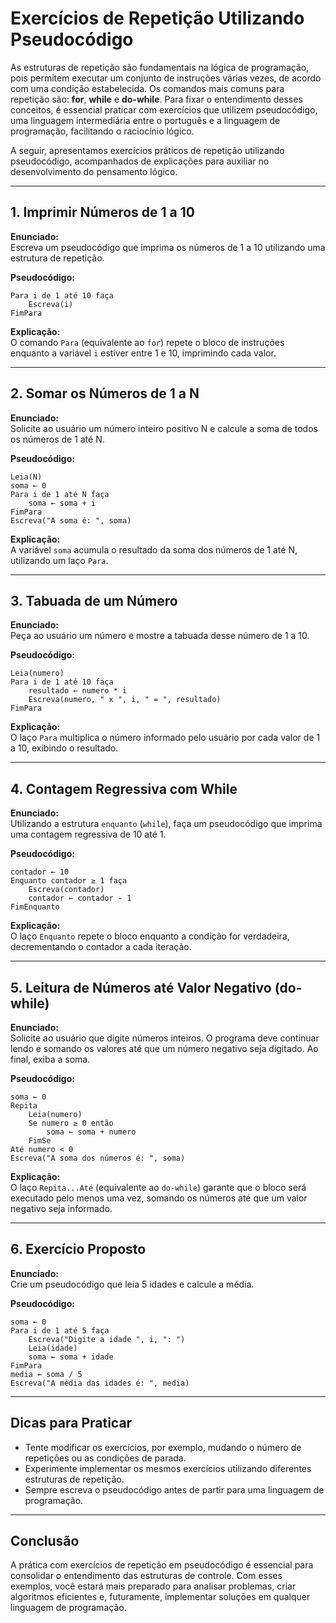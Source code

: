 
# Exercícios de Repetição Utilizando Pseudocódigo

As estruturas de repetição são fundamentais na lógica de programação, pois permitem executar um conjunto de instruções várias vezes, de acordo com uma condição estabelecida. Os comandos mais comuns para repetição são: **for**, **while** e **do-while**. Para fixar o entendimento desses conceitos, é essencial praticar com exercícios que utilizem pseudocódigo, uma linguagem intermediária entre o português e a linguagem de programação, facilitando o raciocínio lógico.

A seguir, apresentamos exercícios práticos de repetição utilizando pseudocódigo, acompanhados de explicações para auxiliar no desenvolvimento do pensamento lógico.

---

## 1. Imprimir Números de 1 a 10

**Enunciado:**  
Escreva um pseudocódigo que imprima os números de 1 a 10 utilizando uma estrutura de repetição.

**Pseudocódigo:**
```
Para i de 1 até 10 faça
    Escreva(i)
FimPara
```

**Explicação:**  
O comando `Para` (equivalente ao `for`) repete o bloco de instruções enquanto a variável `i` estiver entre 1 e 10, imprimindo cada valor.

---

## 2. Somar os Números de 1 a N

**Enunciado:**  
Solicite ao usuário um número inteiro positivo N e calcule a soma de todos os números de 1 até N.

**Pseudocódigo:**
```
Leia(N)
soma ← 0
Para i de 1 até N faça
    soma ← soma + i
FimPara
Escreva("A soma é: ", soma)
```

**Explicação:**  
A variável `soma` acumula o resultado da soma dos números de 1 até N, utilizando um laço `Para`.

---

## 3. Tabuada de um Número

**Enunciado:**  
Peça ao usuário um número e mostre a tabuada desse número de 1 a 10.

**Pseudocódigo:**
```
Leia(numero)
Para i de 1 até 10 faça
    resultado ← numero * i
    Escreva(numero, " x ", i, " = ", resultado)
FimPara
```

**Explicação:**  
O laço `Para` multiplica o número informado pelo usuário por cada valor de 1 a 10, exibindo o resultado.

---

## 4. Contagem Regressiva com While

**Enunciado:**  
Utilizando a estrutura `enquanto` (`while`), faça um pseudocódigo que imprima uma contagem regressiva de 10 até 1.

**Pseudocódigo:**
```
contador ← 10
Enquanto contador ≥ 1 faça
    Escreva(contador)
    contador ← contador - 1
FimEnquanto
```

**Explicação:**  
O laço `Enquanto` repete o bloco enquanto a condição for verdadeira, decrementando o contador a cada iteração.

---

## 5. Leitura de Números até Valor Negativo (do-while)

**Enunciado:**  
Solicite ao usuário que digite números inteiros. O programa deve continuar lendo e somando os valores até que um número negativo seja digitado. Ao final, exiba a soma.

**Pseudocódigo:**
```
soma ← 0
Repita
    Leia(numero)
    Se numero ≥ 0 então
        soma ← soma + numero
    FimSe
Até numero < 0
Escreva("A soma dos números é: ", soma)
```

**Explicação:**  
O laço `Repita...Até` (equivalente ao `do-while`) garante que o bloco será executado pelo menos uma vez, somando os números até que um valor negativo seja informado.

---

## 6. Exercício Proposto

**Enunciado:**  
Crie um pseudocódigo que leia 5 idades e calcule a média.

**Pseudocódigo:**
```
soma ← 0
Para i de 1 até 5 faça
    Escreva("Digite a idade ", i, ": ")
    Leia(idade)
    soma ← soma + idade
FimPara
media ← soma / 5
Escreva("A média das idades é: ", media)
```

---

## Dicas para Praticar

- Tente modificar os exercícios, por exemplo, mudando o número de repetições ou as condições de parada.
- Experimente implementar os mesmos exercícios utilizando diferentes estruturas de repetição.
- Sempre escreva o pseudocódigo antes de partir para uma linguagem de programação.

---

## Conclusão

A prática com exercícios de repetição em pseudocódigo é essencial para consolidar o entendimento das estruturas de controle. Com esses exemplos, você estará mais preparado para analisar problemas, criar algoritmos eficientes e, futuramente, implementar soluções em qualquer linguagem de programação.
```
